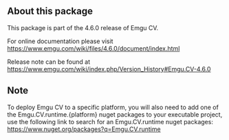 ## About this package

This package is part of the 4.6.0 release of Emgu CV. 

For online documentation please visit
<https://www.emgu.com/wiki/files/4.6.0/document/index.html>

Release note can be found at
<https://www.emgu.com/wiki/index.php/Version_History#Emgu.CV-4.6.0>

## Note

To deploy Emgu CV to a specific platform, you will also need to add one of the Emgu.CV.runtime.{platform} nuget packages to your executable project, use the following link to search for an Emgu.CV.runtime nuget packages:
<https://www.nuget.org/packages?q=Emgu.CV.runtime>
